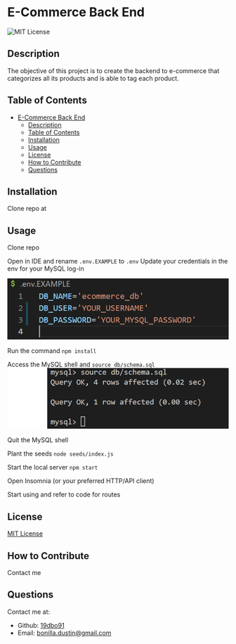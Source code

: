 # E-Commerce Back End

![MIT License](https://img.shields.io/badge/license-MIT%20License-green)

## Description

The objective of this project is to create the backend to e-commerce that categorizes all its products and is able to tag each product.

## Table of Contents

- [E-Commerce Back End](#e-commerce-back-end)
  - [Description](#description)
  - [Table of Contents](#table-of-contents)
  - [Installation](#installation)
  - [Usage](#usage)
  - [License](#license)
  - [How to Contribute](#how-to-contribute)
  - [Questions](#questions)

## Installation

Clone repo at

## Usage

Clone repo

Open in IDE and rename ``.env.EXAMPLE`` to ``.env``
Update your credentials in the env for your MySQL log-in

![Example of dotENV](./assets/dotENV.PNG)

Run the command ``npm install``

Access the MySQL shell and  ``source db/schema.sql``
![Sourcing the schema](./assets/sourceSchema.png)

Quit the MySQL shell

Plant the seeds ``node seeds/index.js``

Start the local server ``npm start``

Open Insomnia (or your preferred HTTP/API client)

Start using and refer to code for routes

## License

[MIT License](https://choosealicense.com/licenses/mit/)

## How to Contribute

Contact me

## Questions

Contact me at:
- Github: [19dbo91](https://github.com/19dbo91)
- Email: [bonilla.dustin@gmail.com](mailto:bonilla.dustin@gmail.com)
